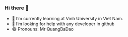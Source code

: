 ### Hi there 👋
- 🌱 I’m currently learning at Vinh University in Viet Nam.
- 🤔 I’m looking for help with any developer in github
- 😄 Pronouns: Mr QuangBaDao

<!--
**mrquangbadao/mrquangbadao** is a ✨ _special_ ✨ repository because its `README.md` (this file) appears on your GitHub profile.

Here are some ideas to get you started:

- 🔭 I’m currently working on ...
- 🌱 I’m currently learning ...
- 👯 I’m looking to collaborate on ...
- 🤔 I’m looking for help with ...
- 💬 Ask me about ...
- 📫 How to reach me: ...
- 😄 Pronouns: ...
- ⚡ Fun fact: ...
-->
